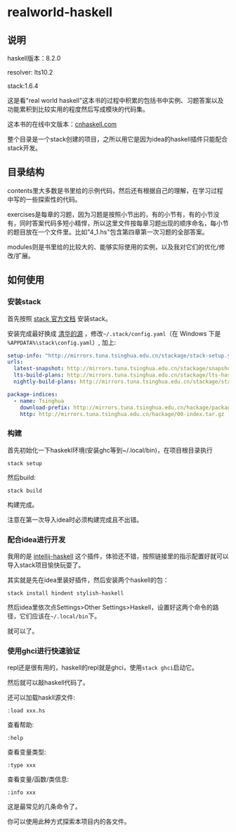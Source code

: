 # realworld-haskell

## 说明
haskell版本：8.2.0

resolver: lts10.2

stack:1.6.4

这是看"real world haskell"这本书的过程中积累的包括书中实例、习题答案以及功能累积到比较实用的程度然后写成模块的代码集。

这本书的在线中文版本：[cnhaskell.com](cnhaskell.com)

整个目录是一个stack创建的项目，之所以用它是因为idea的haskell插件只能配合stack开发。

## 目录结构
contents里大多数是书里给的示例代码，然后还有根据自己的理解，在学习过程中写的一些探索性的代码。

exercises是每章的习题，因为习题是按照小节出的，有的小节有，有的小节没有，同时答案代码多短小精悍，所以这里文件按每章习题出现的顺序命名，每小节的题目放在一个文件里。比如"4_1.hs"包含第四章第一次习题的全部答案。

modules则是书里给的比较大的、能够实际使用的实例，以及我对它们的优化/修改/扩展。

## 如何使用
### 安装stack
首先按照 [stack 官方文档](https://docs.haskellstack.org/en/stable/README/) 安装stack。

安装完成最好换成 [清华的源](https://mirrors.tuna.tsinghua.edu.cn/help/stackage/) ，修改`~/.stack/config.yaml`（在 Windows 下是 `%APPDATA%\stack\config.yaml`）, 加上:
```yml
setup-info: "http://mirrors.tuna.tsinghua.edu.cn/stackage/stack-setup.yaml"
urls:
  latest-snapshot: http://mirrors.tuna.tsinghua.edu.cn/stackage/snapshots.json
  lts-build-plans: http://mirrors.tuna.tsinghua.edu.cn/stackage/lts-haskell/
  nightly-build-plans: http://mirrors.tuna.tsinghua.edu.cn/stackage/stackage-nightly/

package-indices:
  - name: Tsinghua
    download-prefix: http://mirrors.tuna.tsinghua.edu.cn/hackage/package/
    http: http://mirrors.tuna.tsinghua.edu.cn/hackage/00-index.tar.gz
```
### 构建
首先初始化一下haskekl环境(安装ghc等到~/.local/bin)，在项目根目录执行
```
stack setup
```
然后build:
```
stack build
```
构建完成。

注意在第一次导入idea时必须构建完成且不出错。

### 配合idea进行开发
我用的是
[intellij-haskell](https://github.com/rikvdkleij/intellij-haskell/blob/master/README.md)
这个插件，体验还不错，按照链接里的指示配置好就可以导入stack项目愉快玩耍了。

其实就是先在idea里装好插件，然后安装两个haskell的包：

```
stack install hindent stylish-haskell
```
然后idea里依次点Settings>Other Settings>Haskell，设置好这两个命令的路径，它们应该在`~/.local/bin`下。

就可以了。

### 使用ghci进行快速验证
repl还是很有用的，haskell的repl就是ghci，使用`stack ghci`启动它。

然后就可以敲haskell代码了。

还可以加载haskll源文件:
```
:load xxx.hs
```
查看帮助:
```
:help
```
查看变量类型:
```
:type xxx
```
查看变量/函数/类信息:
```
:info xxx
```

这是最常见的几条命令了。

你可以使用此种方式探索本项目内的各文件。
